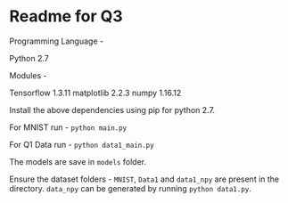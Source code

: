 # Readme for Q3


Programming Language -

Python 2.7

Modules - 

Tensorflow 1.3.11
matplotlib 2.2.3
numpy 1.16.12

Install the above dependencies using pip for python 2.7.

For MNIST run - 
`python main.py`

For Q1 Data run - 
`python data1_main.py`

The models are save in `models` folder.

Ensure the dataset folders - `MNIST`, `Data1` and `data1_npy` are present in the directory. `data_npy` can be generated by running `python data1.py`. 
